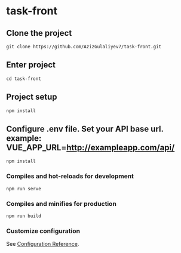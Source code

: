 # task-front

## Clone the project
```
git clone https://github.com/AzizGulaliyev7/task-front.git
```

## Enter project
```
cd task-front
```

## Project setup
```
npm install
```

## Configure .env file. Set your API base url. example: VUE_APP_URL=http://exampleapp.com/api/ 
```
npm install
```

### Compiles and hot-reloads for development
```
npm run serve
```

### Compiles and minifies for production
```
npm run build
```

### Customize configuration
See [Configuration Reference](https://cli.vuejs.org/config/).
